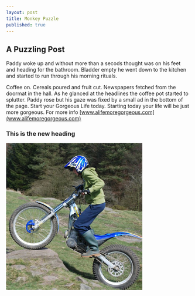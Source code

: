 ```yaml
---
layout: post
title: Monkey Puzzle
published: true
---
```


## A Puzzling Post

Paddy woke up and without more than a secods thought was on his feet and heading for the bathroom. Bladder empty he went down to the kitchen and started to run through his morning rituals.

Coffee on. Cereals poured and fruit cut. Newspapers fetched from the doormat in the hall. As he glanced at the headlines the coffee pot started to splutter. Paddy rose but his gaze&nbsp;was fixed by a small ad in the bottom of the page.
Start your Gorgeous Life today. Starting today your life will be just more gorgeous. For more info [www.alifemoregorgeous.com](www.alifemoregorgeous.com)

### This is the new heading

![Dave showing his trials rider skills, climbing a large rocky step.](/uploads/overrock.jpg)